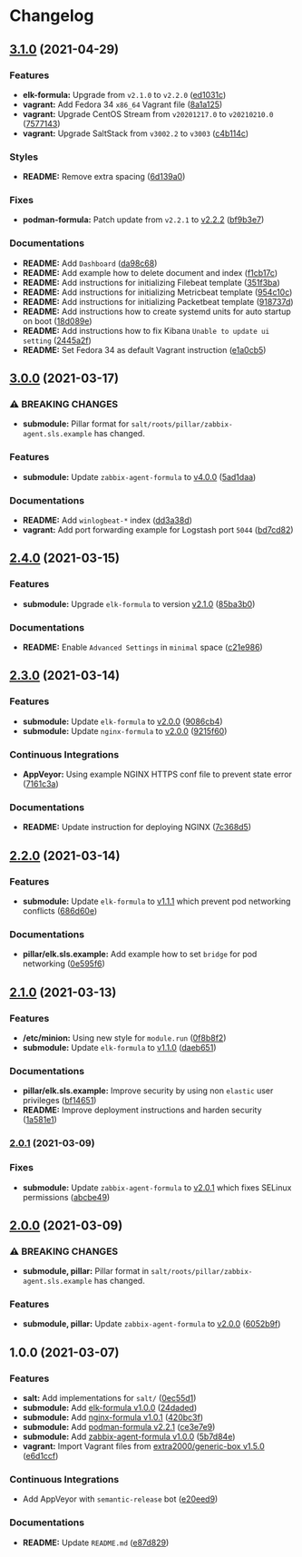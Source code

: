 # Changelog

## [3.1.0](https://github.com/extra2000/elk-box/compare/v3.0.0...v3.1.0) (2021-04-29)


### Features

* **elk-formula:** Upgrade from `v2.1.0` to `v2.2.0` ([ed1031c](https://github.com/extra2000/elk-box/commit/ed1031c800f803f784b8798f9fe412f7b5706187))
* **vagrant:** Add Fedora 34 `x86_64` Vagrant file ([8a1a125](https://github.com/extra2000/elk-box/commit/8a1a1256120c05b039a1d5dcdbb9c0aa02503150))
* **vagrant:** Upgrade CentOS Stream from `v20201217.0` to `v20210210.0` ([7577143](https://github.com/extra2000/elk-box/commit/757714305cf5c7e5236052e0763163e32802bc53))
* **vagrant:** Upgrade SaltStack from `v3002.2` to `v3003` ([c4b114c](https://github.com/extra2000/elk-box/commit/c4b114c5f292b2455496f5505115377d0013fe33))


### Styles

* **README:** Remove extra spacing ([6d139a0](https://github.com/extra2000/elk-box/commit/6d139a0fd406c0c3bc77029e74ca3715068d2574))


### Fixes

* **podman-formula:** Patch update from `v2.2.1` to [v2.2.2](https://github.com/extra2000/podman-formula/releases/tag/v2.2.2) ([bf9b3e7](https://github.com/extra2000/elk-box/commit/bf9b3e76db9b490819b3d66445baf7ecdce8fbc0))


### Documentations

* **README:** Add `Dashboard` ([da98c68](https://github.com/extra2000/elk-box/commit/da98c682cb8244efed8eac752c6ec11d4756e51f))
* **README:** Add example how to delete document and index ([f1cb17c](https://github.com/extra2000/elk-box/commit/f1cb17c035e720d85f22387d498d1011269a5349))
* **README:** Add instructions for initializing Filebeat template ([351f3ba](https://github.com/extra2000/elk-box/commit/351f3ba45edf4f3a5a9595638bc3bc385d12196d))
* **README:** Add instructions for initializing Metricbeat template ([954c10c](https://github.com/extra2000/elk-box/commit/954c10cb961f23135e4c17758d3f7f53977d41cb))
* **README:** Add instructions for initializing Packetbeat template ([918737d](https://github.com/extra2000/elk-box/commit/918737da72e348322fc5212d8a81d40a8cee9113))
* **README:** Add instructions how to create systemd units for auto startup on boot ([18d089e](https://github.com/extra2000/elk-box/commit/18d089ebc978285242b8e2dface2c1af4db57db1))
* **README:** Add instructions how to fix Kibana `Unable to update ui setting` ([2445a2f](https://github.com/extra2000/elk-box/commit/2445a2fce5ec1f7aac18d0e0724585a03937e846))
* **README:** Set Fedora 34 as default Vagrant instruction ([e1a0cb5](https://github.com/extra2000/elk-box/commit/e1a0cb5879b82aa56c3e4194218e5df796028c9c))

## [3.0.0](https://github.com/extra2000/elk-box/compare/v2.4.0...v3.0.0) (2021-03-17)


### ⚠ BREAKING CHANGES

* **submodule:** Pillar format for `salt/roots/pillar/zabbix-agent.sls.example` has changed.

### Features

* **submodule:** Update `zabbix-agent-formula` to [v4.0.0](https://github.com/extra2000/zabbix-agent-formula/releases/tag/v4.0.0) ([5ad1daa](https://github.com/extra2000/elk-box/commit/5ad1daa602e25d9bfc41a72c32aa0a4962a2b4aa))


### Documentations

* **README:** Add `winlogbeat-*` index ([dd3a38d](https://github.com/extra2000/elk-box/commit/dd3a38dc591c253e1b62f53ec0b521e576165204))
* **vagrant:** Add port forwarding example for Logstash port `5044` ([bd7cd82](https://github.com/extra2000/elk-box/commit/bd7cd82d387e9e44ed83af1f7f45249537d54b2c))

## [2.4.0](https://github.com/extra2000/elk-box/compare/v2.3.0...v2.4.0) (2021-03-15)


### Features

* **submodule:** Upgrade `elk-formula` to version [v2.1.0](https://github.com/extra2000/elk-formula/releases/tag/v2.1.0) ([85ba3b0](https://github.com/extra2000/elk-box/commit/85ba3b054476b75dd30951e73eb61f13bd3986df))


### Documentations

* **README:** Enable `Advanced Settings` in `minimal` space ([c21e986](https://github.com/extra2000/elk-box/commit/c21e986b7247542ee5872557227c5a769f876315))

## [2.3.0](https://github.com/extra2000/elk-box/compare/v2.2.0...v2.3.0) (2021-03-14)


### Features

* **submodule:** Update `elk-formula` to [v2.0.0](https://github.com/extra2000/elk-formula/releases/tag/v2.0.0) ([9086cb4](https://github.com/extra2000/elk-box/commit/9086cb43c1fca3ef923d16878aa3921b07b0d455))
* **submodule:** Update `nginx-formula` to [v2.0.0](https://github.com/extra2000/nginx-formula/releases/tag/v2.0.0) ([9215f60](https://github.com/extra2000/elk-box/commit/9215f60a0ea448d923cb82b7454a9054f8f03cea))


### Continuous Integrations

* **AppVeyor:** Using example NGINX HTTPS conf file to prevent state error ([7161c3a](https://github.com/extra2000/elk-box/commit/7161c3a11306e4f1191f67257e0b29fd31608285))


### Documentations

* **README:** Update instruction for deploying NGINX ([7c368d5](https://github.com/extra2000/elk-box/commit/7c368d5ba4b0b150d32ad41691e11bcdc9bac735))

## [2.2.0](https://github.com/extra2000/elk-box/compare/v2.1.0...v2.2.0) (2021-03-14)


### Features

* **submodule:** Update `elk-formula` to [v1.1.1](https://github.com/extra2000/elk-formula/releases/tag/v1.1.1) which prevent pod networking conflicts ([686d60e](https://github.com/extra2000/elk-box/commit/686d60e74a76fd9c426214a384899904f77decb0))


### Documentations

* **pillar/elk.sls.example:** Add example how to set `bridge` for pod networking ([0e595f6](https://github.com/extra2000/elk-box/commit/0e595f6447402b30fdb7da23c08a5b3ca14e4a28))

## [2.1.0](https://github.com/extra2000/elk-box/compare/v2.0.1...v2.1.0) (2021-03-13)


### Features

* **/etc/minion:** Using new style for `module.run` ([0f8b8f2](https://github.com/extra2000/elk-box/commit/0f8b8f21d67d1ef2bccb66d4e3a8385dcf002521))
* **submodule:** Update `elk-formula` to [v1.1.0](https://github.com/extra2000/elk-formula/releases/tag/v1.1.0) ([daeb651](https://github.com/extra2000/elk-box/commit/daeb651cf918258e9a68f9bff679c4d0d3546135))


### Documentations

* **pillar/elk.sls.example:** Improve security by using non `elastic` user privileges ([bf14651](https://github.com/extra2000/elk-box/commit/bf14651c75e4d33a89d7dd99eb6fb7119faeb10b))
* **README:** Improve deployment instructions and harden security ([1a581e1](https://github.com/extra2000/elk-box/commit/1a581e1de027c064687f284c9ed43ab635e90f93))

### [2.0.1](https://github.com/extra2000/elk-box/compare/v2.0.0...v2.0.1) (2021-03-09)


### Fixes

* **submodule:** Update `zabbix-agent-formula` to [v2.0.1](https://github.com/extra2000/zabbix-agent-formula/releases/tag/v2.0.1) which fixes SELinux permissions ([abcbe49](https://github.com/extra2000/elk-box/commit/abcbe497be411cb634ab32a92b1aabf5940d295d))

## [2.0.0](https://github.com/extra2000/elk-box/compare/v1.0.0...v2.0.0) (2021-03-09)


### ⚠ BREAKING CHANGES

* **submodule, pillar:** Pillar format in `salt/roots/pillar/zabbix-agent.sls.example` has changed.

### Features

* **submodule, pillar:** Update `zabbix-agent-formula` to [v2.0.0](https://github.com/extra2000/zabbix-agent-formula/releases/tag/v2.0.0) ([6052b9f](https://github.com/extra2000/elk-box/commit/6052b9fb667d3a9f4a83102b2f4a62579c5227e5))

## 1.0.0 (2021-03-07)


### Features

* **salt:** Add implementations for `salt/` ([0ec55d1](https://github.com/extra2000/elk-box/commit/0ec55d1c791b15122238fa02e8072805ceee6440))
* **submodule:** Add [elk-formula v1.0.0](https://github.com/extra2000/elk-formula/releases/tag/v1.0.0) ([24daded](https://github.com/extra2000/elk-box/commit/24daded5c3ca426ee690fd845dca9911879b1e74))
* **submodule:** Add [nginx-formula v1.0.1](https://github.com/extra2000/nginx-formula/releases/tag/v1.0.1) ([420bc3f](https://github.com/extra2000/elk-box/commit/420bc3f445f465a52fe34b1261e425a32b34bf7a))
* **submodule:** Add [podman-formula v2.2.1](https://github.com/extra2000/podman-formula/releases/tag/v2.2.1) ([ce3e7e9](https://github.com/extra2000/elk-box/commit/ce3e7e955de50338a2c0b1d9a21f13ec3718a229))
* **submodule:** Add [zabbix-agent-formula v1.0.0](https://github.com/extra2000/zabbix-agent-formula/releases/tag/v1.0.0) ([5b7d84e](https://github.com/extra2000/elk-box/commit/5b7d84e7dac78e3581186d3f19bf0180233e2d83))
* **vagrant:** Import Vagrant files from [extra2000/generic-box v1.5.0](https://github.com/extra2000/generic-box/releases/tag/v1.5.0) ([e6d1ccf](https://github.com/extra2000/elk-box/commit/e6d1ccf0ee9fd0e1c8f76ba3c99eb7415de685b0))


### Continuous Integrations

* Add AppVeyor with `semantic-release` bot ([e20eed9](https://github.com/extra2000/elk-box/commit/e20eed9635b76e0950da27dd39a8e13d8d2511e7))


### Documentations

* **README:** Update `README.md` ([e87d829](https://github.com/extra2000/elk-box/commit/e87d8294082d57096d700547fe36e28eab99a54f))
